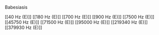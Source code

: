 Babesiasis

[[40 Hz (E)]]
[[180 Hz (E)]]
[[700 Hz (E)]]
[[900 Hz (E)]]
[[7500 Hz (E)]]
[[45750 Hz (E)]]
[[71500 Hz (E)]]
[[95000 Hz (E)]]
[[219340 Hz (E)]]
[[379930 Hz (E)]]